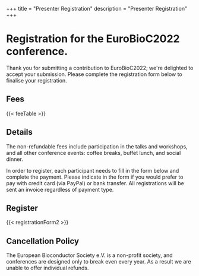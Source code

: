 +++
title = "Presenter Registration"
description = "Presenter Registration"
+++

# Registration for the EuroBioC2022 conference.

Thank you for submitting a contribution to EuroBioC2022; we're delighted to accept your submission.  Please complete the registration form below to finalise your registration.

## Fees

{{< feeTable >}}

## Details

The non-refundable fees include participation in the talks and workshops, and all other conference events: coffee breaks, buffet lunch, and social dinner.

In order to register, each participant needs to fill in the form below and complete the payment. Please indicate in the form if you would prefer to pay with credit card (via PayPal) or bank transfer.  All registrations will be sent an invoice regardless of payment type.

## Register

{{< registrationForm2 >}}


## Cancellation Policy

The European Bioconductor Society e.V. is a non-profit society, and conferences are designed only to break even every year. As a result we are unable to offer individual refunds.



